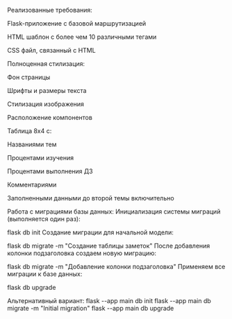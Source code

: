 Реализованные требования:

Flask-приложение с базовой маршрутизацией

HTML шаблон с более чем 10 различными тегами

CSS файл, связанный с HTML

Полноценная стилизация:

Фон страницы

Шрифты и размеры текста

Стилизация изображения

Расположение компонентов

Таблица 8x4 с:

Названиями тем

Процентами изучения

Процентами выполнения ДЗ

Комментариями

Заполненными данными до второй темы включительно

Работа с миграциями базы данных:
Инициализация системы миграций (выполняется один раз):

flask db init
Создание миграции для начальной модели:

flask db migrate -m "Создание таблицы заметок"
После добавления колонки подзаголовка создаем новую миграцию:

flask db migrate -m "Добавление колонки подзаголовка"
Применяем все миграции к базе данных:

flask db upgrade

Альтернативный вариант:
flask --app main db init
flask --app main db migrate -m "Initial migration"
flask --app main db upgrade

